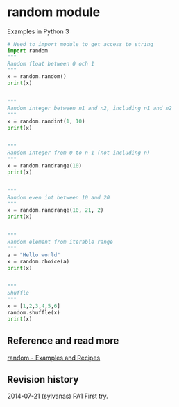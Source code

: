 random module
==============================
Examples in Python 3


```python
# Need to import module to get access to string
import random
"""
Random float between 0 och 1
"""
x = random.random()
print(x)


"""
Random integer between n1 and n2, including n1 and n2
"""
x = random.randint(1, 10)
print(x)


"""
Random integer from 0 to n-1 (not including n)
"""
x = random.randrange(10)
print(x)


"""
Random even int between 10 and 20
"""
x = random.randrange(10, 21, 2)
print(x)


"""
Random element from iterable range
"""
a = "Hello world"
x = random.choice(a)
print(x)


"""
Shuffle
"""
x = [1,2,3,4,5,6]
random.shuffle(x)
print(x)


```


Reference and read more
------------------------------

[random - Examples and Recipes](https://docs.python.org/3/library/random.html#examples-and-recipes)



Revision history
------------------------------

2014-07-21 (sylvanas) PA1 First try.

